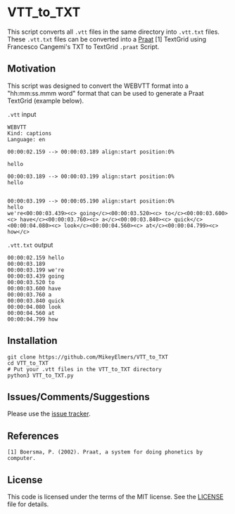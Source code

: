 # VTT_to_TXT 
This script converts all `.vtt` files in the same directory into `.vtt.txt` files. These `.vtt.txt` files can be converted into a [Praat](https://github.com/praat) [1] TextGrid using Francesco Cangemi's TXT to TextGrid `.praat` Script. 

## Motivation
This script was designed to convert the WEBVTT format into a "hh:mm:ss.mmm word" format that can be used to generate a Praat TextGrid (example below).

`.vtt` input 
```
WEBVTT
Kind: captions
Language: en

00:00:02.159 --> 00:00:03.189 align:start position:0%
 
hello

00:00:03.189 --> 00:00:03.199 align:start position:0%
hello
 

00:00:03.199 --> 00:00:05.190 align:start position:0%
hello
we're<00:00:03.439><c> going</c><00:00:03.520><c> to</c><00:00:03.600><c> have</c><00:00:03.760><c> a</c><00:00:03.840><c> quick</c><00:00:04.080><c> look</c><00:00:04.560><c> at</c><00:00:04.799><c> how</c>
```
`.vtt.txt` output
```
00:00:02.159 hello
00:00:03.189
00:00:03.199 we're 
00:00:03.439 going
00:00:03.520 to
00:00:03.600 have
00:00:03.760 a
00:00:03.840 quick
00:00:04.080 look
00:00:04.560 at
00:00:04.799 how
```

## Installation
```
git clone https://github.com/MikeyElmers/VTT_to_TXT
cd VTT_to_TXT
# Put your .vtt files in the VTT_to_TXT directory
python3 VTT_to_TXT.py
```


## Issues/Comments/Suggestions
Please use the [issue tracker](https://github.com/MikeyElmers/VTT_to_TXT/issues).

## References
```[1] Boersma, P. (2002). Praat, a system for doing phonetics by computer.```

## License 
This code is licensed under the terms of the MIT license. See the [LICENSE](https://github.com/MikeyElmers/VTT_to_TXT/blob/main/LICENSE) file for details.
